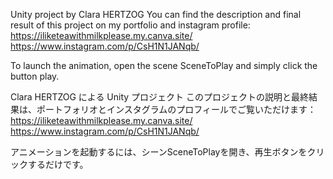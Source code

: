 Unity project by Clara HERTZOG
You can find the description and final result of this project on my portfolio and instagram profile:
https://iliketeawithmilkplease.my.canva.site/
https://www.instagram.com/p/CsH1N1JANqb/

To launch the animation, open the scene SceneToPlay and simply click the button play.

Clara HERTZOG による Unity プロジェクト
このプロジェクトの説明と最終結果は、ポートフォリオとインスタグラムのプロフィールでご覧いただけます：
https://iliketeawithmilkplease.my.canva.site/
https://www.instagram.com/p/CsH1N1JANqb/

アニメーションを起動するには、シーンSceneToPlayを開き、再生ボタンをクリックするだけです。
